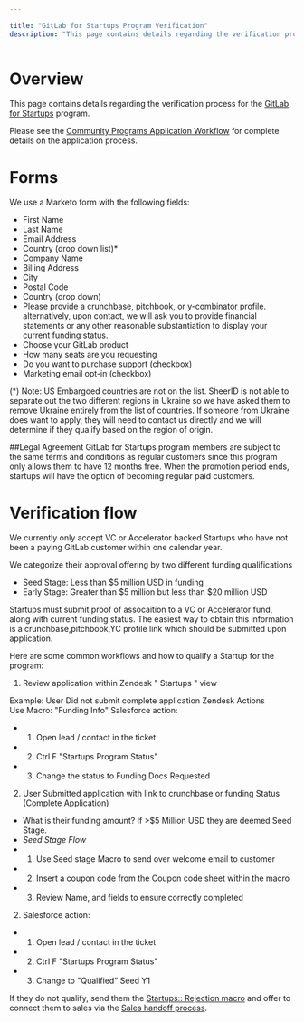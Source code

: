 ```yaml
---

title: "GitLab for Startups Program Verification"
description: "This page contains details regarding the verification process for the GitLab for Startups program."
---
```








# Overview
This page contains details regarding the verification process for the [GitLab for Startups](/solutions/startups/) program.

Please see the [Community Programs Application Workflow](/handbook/marketing/developer-relations/community-programs/automated-community-programs) for complete details on the application process.

# Forms
We use a Marketo form with the following fields:

- First Name
- Last Name
- Email Address
- Country (drop down list)*
- Company Name
- Billing Address
- City
- Postal Code
- Country (drop down)
- Please provide a crunchbase, pitchbook, or y-combinator profile. alternatively, upon contact, we will ask you to provide financial statements or any other reasonable substantiation to display your current funding status.
- Choose your GitLab product
- How many seats are you requesting
- Do you want to purchase support (checkbox)
- Marketing email opt-in (checkbox)

(*) Note: US Embargoed countries are not on the list. SheerID is not able to separate out the two different regions in Ukraine so we have asked them to remove Ukraine entirely from the list of countries. If someone from Ukraine does want to apply, they will need to contact us directly and we will determine if they qualify based on the region of origin.

##Legal Agreement
GitLab for Startups program members are subject to the same terms and conditions as regular customers since this program only allows them to have 12 months free. When the promotion period ends, startups will have the option of becoming regular paid customers.

# Verification flow

We currently only accept VC or Accelerator backed Startups who have not been a paying GitLab customer within one calendar year. 

We categorize their approval offering by two different funding qualifications 
- Seed Stage: Less than $5 million USD in funding 
- Early Stage: Greater than $5 million but less than $20 million USD

Startups must submit proof of assocaition to a VC or Accelerator fund, along with current funding status. The easiest way to obtain this information is a crunchbase,pitchbook,YC profile link which should be submitted upon application.
    

Here are some common workflows and how to qualify a Startup for the program:

1. Review application within Zendesk " Startups " view

Example: User Did not submit complete application 
Zendesk Actions  
Use Macro: "Funding Info"
Salesforce action: 
- 1. Open lead / contact in the ticket
- 2. Ctrl F "Startups Program Status" 
- 3. Change the status to Funding Docs Requested

2. User Submitted application with link to crunchbase or funding Status (Complete Application)
- What is their funding amount? If >$5 Million USD they are deemed Seed Stage. 
- *Seed Stage Flow*
- 1. Use Seed stage Macro to send over welcome email to customer
- 2. Insert a coupon code from the Coupon code sheet within the macro
- 3. Review Name, and fields to ensure correctly completed

2. Salesforce action: 
- 1. Open lead / contact in the ticket
- 2. Ctrl F "Startups Program Status" 
- 3. Change to "Qualified" Seed Y1


If they do not qualify, send them the [Startups:: Rejection macro](/handbook/marketing/developer-relations/community-programs/community-program-applications/email-and-zendesk-macros/#startups-startups-rejection) and offer to connect them to sales via the [Sales handoff process](/handbook/marketing/developer-relations/community-programs/community-program-applications/#handoff-process-to-sales).
